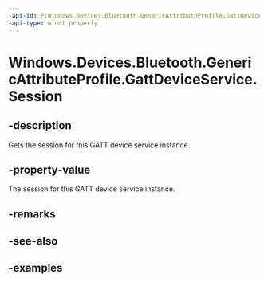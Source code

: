 ```yaml
---
-api-id: P:Windows.Devices.Bluetooth.GenericAttributeProfile.GattDeviceService.Session
-api-type: winrt property
---
```


<!-- Property syntax.
public GattSession Session { get; }
-->

# Windows.Devices.Bluetooth.GenericAttributeProfile.GattDeviceService.Session

## -description
Gets the session for this GATT device service instance.

## -property-value
The session for this GATT device service instance.

## -remarks

## -see-also

## -examples

